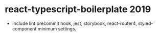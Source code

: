 # react-typescript-boilerplate 2019
- include lint precommit hook, jest, storybook, react-router4, styled-component minimum settings.